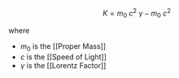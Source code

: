 
$$K = m_0 ~ c^2 ~ \gamma - m_0 ~ c^2$$

where
- $m_0$ is the [[Proper Mass]]
- $c$ is the [[Speed of Light]]
- $\gamma$ is the [[Lorentz Factor]]
